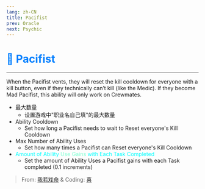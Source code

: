 ```yaml
---
lang: zh-CN
title: Pacifist
prev: Oracle
next: Psychic
---
```


# <font color="#007fff">🛒 <b>Pacifist</b></font> <Badge text="Support" type="tip" vertical="middle"/>

***

When the Pacifist vents, they will reset the kill cooldown for everyone with a kill button, even if they technically can’t kill (like the Medic). If they become Mad Pacifist, this ability will only work on Crewmates.

- 最大数量
  - 设置游戏中"职业名自己填"的最大数量
- Ability Cooldown
  - Set how long a Pacifist needs to wait to Reset everyone's Kill Cooldown
- Max Number of Ability Uses
  - Set how many times a Pacifist can Reset everyone's Kill Cooldown
- <font color=#00ffff>Amount of Ability</font> <font color=#7fffd2>Use Gains</font> <font color=#00ffff>with Each Task Completed</font>
  - Set the amount of Ability Uses a Pacifist gains with each Task completed (0.1 increments)

> From: [我若戏命](#) & Coding: [喜](https://space.bilibili.com/443432765)
